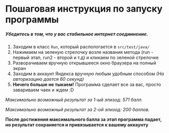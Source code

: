 # Пошаговая инструкция по запуску программы

##### Убедитесь в том, что у вас стабильное интернет соедиинение.

1. Заходим в класс `Run`, который распологается в `src/test/java/`
2. Нажимаем на зеленую стрелочку возле названия метода (run - первый этап, run2 - второй и т.д) и кликаем по зеленой стрелочке
3. Разворачиваем вручную открывшееся окно браузера на полный экран
4. Заходим в аккаунт Яндекса вручную любым удобным способом *(На авторизацию дается 60 секунд)*
5. **Ничего больше не тыкаем!** Программа сделает все за вас, просто завариваем чаек и ждем :D

*Максимально возможный результат за 1-ый эпизод: 571 балл.*

*Максимально возможный результат за 2-ой эпизод: 200 баллов.*

**После достижения максимального балла за этап программа падает, но результат сохраняется и привязывается к вашему аккаунту**